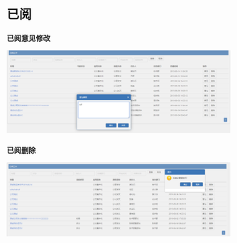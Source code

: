 # 已阅

### 已阅意见修改

![](../.gitbook/assets/image%20%2877%29.png)

### 已阅删除

![](../.gitbook/assets/image%20%28157%29.png)



